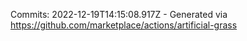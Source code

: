 Commits: 2022-12-19T14:15:08.917Z - Generated via https://github.com/marketplace/actions/artificial-grass
<br>
